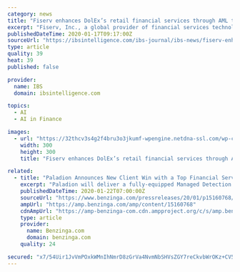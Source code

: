 ```yaml
---
category: news
title: "Fiserv enhances DolEx’s retail financial services through AML tech"
excerpt: "Fiserv, Inc., a global provider of financial services technology solutions announced that DolEx Dollar Express ... cross-channel monitoring and interdiction solution for electronic payments. Both technologies make use of machine learning to detect suspicious transactions and thereby provide nearly accurate fraud detection and fewer false ..."
publishedDateTime: 2020-01-17T09:17:00Z
sourceUrl: "https://ibsintelligence.com/ibs-journal/ibs-news/fiserv-enhances-dolexs-retail-financial-services-through-aml-tech/"
type: article
quality: 39
heat: 39
published: false

provider:
  name: IBS
  domain: ibsintelligence.com

topics:
  - AI
  - AI in Finance

images:
  - url: "https://32thcv3s4g2f4bru3o3jkumf-wpengine.netdna-ssl.com/wp-content/uploads/2019/05/riskfirst-1-300x300.jpg"
    width: 300
    height: 300
    title: "Fiserv enhances DolEx’s retail financial services through AML tech"

related:
  - title: "Paladion Announces New Client Win with a Top Financial Services Company"
    excerpt: "Paladion will deliver a fully-equipped Managed Detection and Response Service that provides high speed cyber defense using Artificial Intelligence and Machine Learning. RESTON,"
    publishedDateTime: 2020-01-22T07:00:00Z
    sourceUrl: "https://www.benzinga.com/pressreleases/20/01/p15160768/paladion-announces-new-client-win-with-a-top-financial-services-company"
    ampUrl: "https://amp.benzinga.com/amp/content/15160768"
    cdnAmpUrl: "https://amp-benzinga-com.cdn.ampproject.org/c/s/amp.benzinga.com/amp/content/15160768"
    type: article
    provider:
      name: Benzinga.com
      domain: benzinga.com
    quality: 24

secured: "x7/54Uir1JvVmPOxkWMnIhNmrD8zGrVa4NvmNbSHVsZGY7reCkvbWrOKz+CV5ikCHkLf/UA5q6pW0ZSPEi/Olc6KefaGDouoaXu3xMF21LRUbJFLOPszxRotcuzADgi73Obar9p5zibK93MNDXgeaDeqDELLpEHPnRQrrJNcEjEwsgedmLkcMFTxdhXqjRLrDqyHCk4AJhRmaF2AqCIjgMTNjUWjLBPfuc6U7yaUJeS/eoK8EIS1OqOgIAoSs7b0n7gNmbB2ZTOnEeAMToKxVBv8iO/5RpxEppl/1DusgtvXoKlXRCnWrsK3wZSeXkgrffNVuIgR52IEuD173keLoO+yO5qU9LM+LwR9/zwMj2G9h44hsy7fgI+GpU4xDomb/s6NKMmUq0tG+JVxjC7PSipKr/y57khuW/dZHjk5Lqv0035A93UdK9tyXShapFR5O9FJ4Xdoi5Wh0w18GjVt8g==;34mnpeZHV6nzBuRjbxNQMQ=="
---
```



